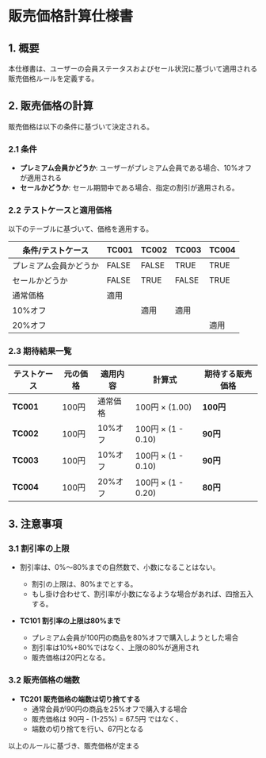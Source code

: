 # 販売価格計算仕様書

## 1. 概要

本仕様書は、ユーザーの会員ステータスおよびセール状況に基づいて適用される販売価格ルールを定義する。

## 2. 販売価格の計算

販売価格は以下の条件に基づいて決定される。

### 2.1 条件

- **プレミアム会員かどうか**: ユーザーがプレミアム会員である場合、10%オフが適用される
- **セールかどうか**: セール期間中である場合、指定の割引が適用される。

### 2.2 テストケースと適用価格

以下のテーブルに基づいて、価格を適用する。

| 条件/テストケース      | TC001 | TC002 | TC003 | TC004 |
| -----------------------|-------|-------|-------|-------|
| プレミアム会員かどうか | FALSE | FALSE | TRUE  | TRUE  |
| セールかどうか         | FALSE | TRUE  | FALSE | TRUE  |
| 通常価格               | 適用  |       |       |       |
| 10%オフ                |       | 適用  | 適用  |       |
| 20%オフ                |       |       |       | 適用  |

### 2.3 期待結果一覧

|  テストケース| 元の価格 |  適用内容  |  計算式                 | 期待する販売価格 |
|--------------|--------- | -----------|-------------------------|-----------|
| **TC001**    |  100円   |  通常価格  |  100円 × (1.00)         | **100円** |
| **TC002**    |  100円   |  10%オフ   |  100円 × (1 - 0.10)     | **90円**  |
| **TC003**    |  100円   |  10%オフ   |  100円 × (1 - 0.10)     | **90円**  |
| **TC004**    |  100円   |  20%オフ   |  100円 × (1 - 0.20)     | **80円**  |

## 3. 注意事項

### 3.1 割引率の上限

- 割引率は、0%〜80%までの自然数で、小数になることはない。
  - 割引の上限は、80%までとする。
  - もし掛け合わせて、割引率が小数になるような場合があれば、四捨五入する。

- **TC101 割引率の上限は80%まで**
  - プレミアム会員が100円の商品を80%オフで購入しようとした場合
  - 割引率は10%+80%ではなく、上限の80%が適用され
  - 販売価格は20円となる。

### 3.2 販売価格の端数

- **TC201 販売価格の端数は切り捨てする**
   - 通常会員が90円の商品を25%オフで購入する場合
   - 販売価格は 90円 - (1-25%) = 67.5円 ではなく、
   - 端数の切り捨てを行い、67円となる


以上のルールに基づき、販売価格が定まる


